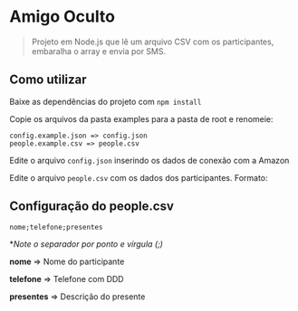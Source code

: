 # Amigo Oculto

> Projeto em Node.js que lê um arquivo CSV com os participantes, embaralha o array e envia por SMS.

## Como utilizar
Baixe as dependências do projeto com
```npm install```

Copie os arquivos da pasta examples para a pasta de root e renomeie:
```
config.example.json => config.json 
people.example.csv => people.csv
```

Edite o arquivo `config.json` inserindo os dados de conexão com a Amazon

Edite o arquivo `people.csv` com os dados dos participantes. Formato:


## Configuração do people.csv
```
nome;telefone;presentes
```
**Note o separador por ponto e vírgula (;)*

**nome** => Nome do participante

**telefone** => Telefone com DDD

**presentes** => Descrição do presente